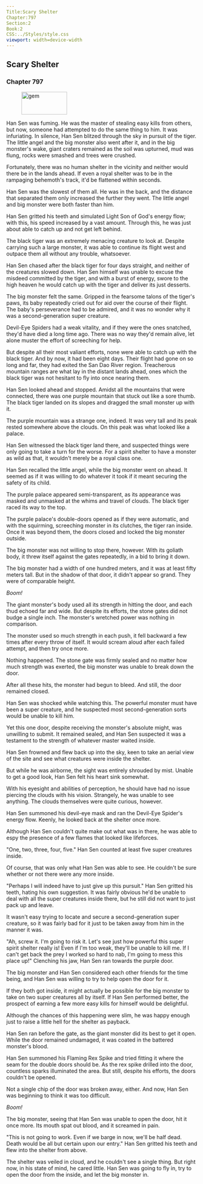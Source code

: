 ```yaml
---
Title:Scary Shelter 
Chapter:797 
Section:2 
Book:2 
CSS:../Styles/style.css 
viewport: width=device-width
---
```

  
## Scary Shelter
### Chapter 797
  
<figure>
	<img src="../Images/gem.gif" alt="gem" id="gem" width="120" height="60" />
</figure>
  

  
Han Sen was fuming. He was the master of stealing easy kills from others, but now, someone had attempted to do the same thing to him. It was infuriating. In silence, Han Sen blitzed through the sky in pursuit of the tiger. The little angel and the big monster also went after it, and in the big monster's wake, giant craters remained as the soil was upturned, mud was flung, rocks were smashed and trees were crushed.

Fortunately, there was no human shelter in the vicinity and neither would there be in the lands ahead. If even a royal shelter was to be in the rampaging behemoth's track, it'd be flattened within seconds.

Han Sen was the slowest of them all. He was in the back, and the distance that separated them only increased the further they went. The little angel and big monster were both faster than him.

Han Sen gritted his teeth and simulated Light Son of God's energy flow; with this, his speed increased by a vast amount. Through this, he was just about able to catch up and not get left behind.

The black tiger was an extremely menacing creature to look at. Despite carrying such a large monster, it was able to continue its flight west and outpace them all without any trouble, whatsoever.

Han Sen chased after the black tiger for four days straight, and neither of the creatures slowed down. Han Sen himself was unable to excuse the misdeed committed by the tiger, and with a burst of energy, swore to the high heaven he would catch up with the tiger and deliver its just desserts.

The big monster felt the same. Gripped in the fearsome talons of the tiger's paws, its baby repeatedly cried out for aid over the course of their flight. The baby's perseverance had to be admired, and it was no wonder why it was a second-generation super creature.

Devil-Eye Spiders had a weak vitality, and if they were the ones snatched, they'd have died a long time ago. There was no way they'd remain alive, let alone muster the effort of screeching for help.

But despite all their most valiant efforts, none were able to catch up with the black tiger. And by now, it had been eight days. Their flight had gone on so long and far, they had exited the San Dao River region. Treacherous mountain ranges are what lay in the distant lands ahead, ones which the black tiger was not hesitant to fly into once nearing them.

Han Sen looked ahead and stopped. Amidst all the mountains that were connected, there was one purple mountain that stuck out like a sore thumb. The black tiger landed on its slopes and dragged the small monster up with it.

The purple mountain was a strange one, indeed. It was very tall and its peak rested somewhere above the clouds. On this peak was what looked like a palace.

Han Sen witnessed the black tiger land there, and suspected things were only going to take a turn for the worse. For a spirit shelter to have a monster as wild as that, it wouldn't merely be a royal class one.

Han Sen recalled the little angel, while the big monster went on ahead. It seemed as if it was willing to do whatever it took if it meant securing the safety of its child.

The purple palace appeared semi-transparent, as its appearance was masked and unmasked at the whims and travel of clouds. The black tiger raced its way to the top.

The purple palace's double-doors opened as if they were automatic, and with the squirming, screeching monster in its clutches, the tiger ran inside. Once it was beyond them, the doors closed and locked the big monster outside.

The big monster was not willing to stop there, however. With its goliath body, it threw itself against the gates repeatedly, in a bid to bring it down.

The big monster had a width of one hundred meters, and it was at least fifty meters tall. But in the shadow of that door, it didn't appear so grand. They were of comparable height.

*Boom!*

The giant monster's body used all its strength in hitting the door, and each thud echoed far and wide. But despite its efforts, the stone gates did not budge a single inch. The monster's wretched power was nothing in comparison.

The monster used so much strength in each push, it fell backward a few times after every throw of itself. It would scream aloud after each failed attempt, and then try once more.

Nothing happened. The stone gate was firmly sealed and no matter how much strength was exerted, the big monster was unable to break down the door.

After all these hits, the monster had begun to bleed. And still, the door remained closed.

Han Sen was shocked while watching this. The powerful monster must have been a super creature, and he suspected most second-generation sorts would be unable to kill him.

Yet this one door, despite receiving the monster's absolute might, was unwilling to submit. It remained sealed, and Han Sen suspected it was a testament to the strength of whatever master waited inside.

Han Sen frowned and flew back up into the sky, keen to take an aerial view of the site and see what creatures were inside the shelter.

But while he was airborne, the sight was entirely shrouded by mist. Unable to get a good look, Han Sen felt his heart sink somewhat.

With his eyesight and abilities of perception, he should have had no issue piercing the clouds with his vision. Strangely, he was unable to see anything. The clouds themselves were quite curious, however.

Han Sen summoned his devil-eye mask and ran the Devil-Eye Spider's energy flow. Keenly, he looked back at the shelter once more.

Although Han Sen couldn't quite make out what was in there, he was able to espy the presence of a few flames that looked like lifeforces.

"One, two, three, four, five." Han Sen counted at least five super creatures inside.

Of course, that was only what Han Sen was able to see. He couldn't be sure whether or not there were any more inside.

"Perhaps I will indeed have to just give up this pursuit." Han Sen gritted his teeth, hating his own suggestion. It was fairly obvious he'd be unable to deal with all the super creatures inside there, but he still did not want to just pack up and leave.

It wasn't easy trying to locate and secure a second-generation super creature, so it was fairly bad for it just to be taken away from him in the manner it was.

"Ah, screw it. I'm going to risk it. Let's see just how powerful this super spirit shelter really is! Even if I'm too weak, they'll be unable to kill me. If I can't get back the prey I worked so hard to nab, I'm going to mess this place up!" Clenching his jaw, Han Sen ran towards the purple door.

The big monster and Han Sen considered each other friends for the time being, and Han Sen was willing to try to help open the door for it.

If they both got inside, it might actually be possible for the big monster to take on two super creatures all by itself. If Han Sen performed better, the prospect of earning a few more easy kills for himself would be delightful.

Although the chances of this happening were slim, he was happy enough just to raise a little hell for the shelter as payback.

Han Sen ran before the gate, as the giant monster did its best to get it open. While the door remained undamaged, it was coated in the battered monster's blood.

Han Sen summoned his Flaming Rex Spike and tried fitting it where the seam for the double doors should be. As the rex spike drilled into the door, countless sparks illuminated the area. But still, despite his efforts, the doors couldn't be opened.

Not a single chip of the door was broken away, either. And now, Han Sen was beginning to think it was too difficult.

*Boom!*

The big monster, seeing that Han Sen was unable to open the door, hit it once more. Its mouth spat out blood, and it screamed in pain.

"This is not going to work. Even if we barge in now, we'll be half dead. Death would be all but certain upon our entry." Han Sen gritted his teeth and flew into the shelter from above.

The shelter was veiled in cloud, and he couldn't see a single thing. But right now, in his state of mind, he cared little. Han Sen was going to fly in, try to open the door from the inside, and let the big monster in.